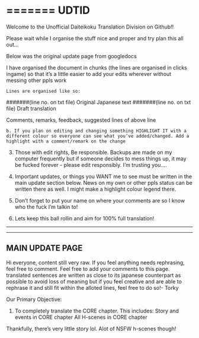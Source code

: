 ﻿=======
﻿UDTlD 
=======

Welcome to the Unofficial Daiteikoku Translation Division on Github!!

Please wait while I organise the stuff nice and proper and try plan this all out...

Below was the original update page from googledocs

I have organised the document in chunks (the lines are organised in clicks ingame) so that it’s a little easier to add your edits wherever without messing other ppls work

	Lines are organised like so:

#######(line no. on txt file) Original Japanese text
#######(line no. on txt file) Draft translation

Comments, remarks, feedback, suggested lines of above line

	b. If you plan on editing and changing something HIGHLIGHT IT with a different colour so everyone can see what you’ve added/changed. Add a highlight with a comment/remark on the change


3. Those with edit rights, Be responsible.  Backups are made on my computer frequently but if someone decides to mess things up, it may be fucked forever - please edit responsibly. I’m trusting you....

4. Important updates, or things you WANT me to see must be written in the main update section below. News on my own or other ppls status can be written there as well. I might make a highlight colour legend there.

5. Don’t forget to put your name on where your comments are so I know who the fuck I’m talkin to!

6. Lets keep this ball rollin and aim for 100% full translation!

___________________________________________________________________

----------------
MAIN UPDATE PAGE
----------------
Hi everyone, content still very raw. If you feel anything needs rephrasing, feel free to comment. Feel free to add your comments to this page. translated sentences are written as close to its japanese counterpart as possible to avoid loss of meaning but if you feel creative and are able to rephrase it and still fit within the alloted lines, feel free to do so!- Torky

Our Primary Objective:
1. To completely translate the CORE chapter. This includes:
	Story and events in CORE chapter
	All H-scenes in CORE chapter

Thankfully, there’s very little story lol. Alot of NSFW h-scenes though!
